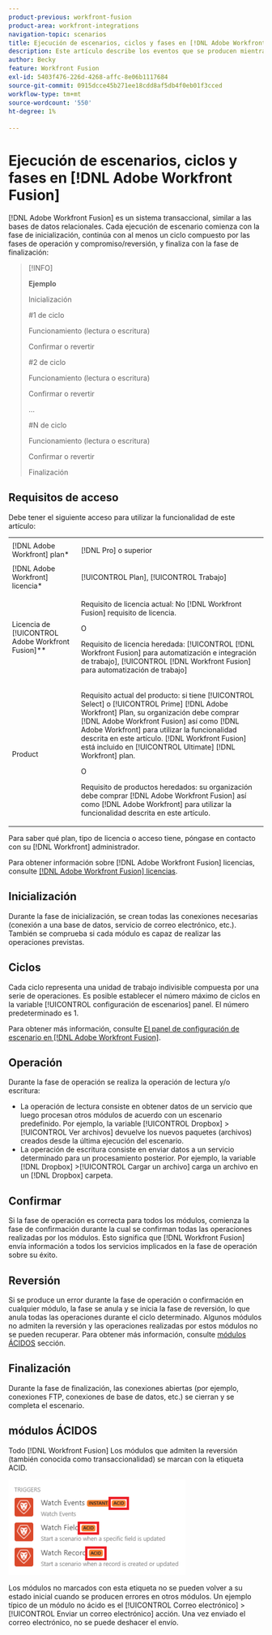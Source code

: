 ```yaml
---
product-previous: workfront-fusion
product-area: workfront-integrations
navigation-topic: scenarios
title: Ejecución de escenarios, ciclos y fases en [!DNL Adobe Workfront Fusion]
description: Este artículo describe los eventos que se producen mientras un [!DNL Adobe Workfront Fusion] Se está ejecutando un escenario, como inicialización, operaciones, confirmaciones y reversiones.
author: Becky
feature: Workfront Fusion
exl-id: 5403f476-226d-4268-affc-8e06b1117684
source-git-commit: 0915dcce45b271ee18cdd8af5db4f0eb01f3cced
workflow-type: tm+mt
source-wordcount: '550'
ht-degree: 1%

---
```


# Ejecución de escenarios, ciclos y fases en [!DNL Adobe Workfront Fusion]

[!DNL Adobe Workfront Fusion] es un sistema transaccional, similar a las bases de datos relacionales. Cada ejecución de escenario comienza con la fase de inicialización, continúa con al menos un ciclo compuesto por las fases de operación y compromiso/reversión, y finaliza con la fase de finalización:

>[!INFO]
>
>**Ejemplo**
>
>Inicialización
>
>#1 de ciclo
>
>Funcionamiento (lectura o escritura)
>
>Confirmar o revertir
>
>#2 de ciclo
>
>Funcionamiento (lectura o escritura)
>
>Confirmar o revertir
>
>...
>
>#N de ciclo
>
>Funcionamiento (lectura o escritura)
>
>Confirmar o revertir
>
>Finalización

## Requisitos de acceso

Debe tener el siguiente acceso para utilizar la funcionalidad de este artículo:

<table style="table-layout:auto"> 
 <col> 
 <col> 
 <tbody> 
  <tr> 
    <td role="rowheader">[!DNL Adobe Workfront] plan*</td> 
   <td> <p>[!DNL Pro] o superior</p> </td> 
  </tr> 
  <tr data-mc-conditions=""> 
   <td role="rowheader">[!DNL Adobe Workfront] licencia*</td> 
   <td> <p>[!UICONTROL Plan], [!UICONTROL Trabajo]</p> </td> 
  </tr> 
  <tr> 
   <td role="rowheader">Licencia de [!UICONTROL Adobe Workfront Fusion]**</td> 
  <td>
   <p>Requisito de licencia actual: No [!DNL Workfront Fusion] requisito de licencia.</p>
   <p>O</p>
   <p>Requisito de licencia heredada: [!UICONTROL [!DNL Workfront Fusion] para automatización e integración de trabajo], [!UICONTROL [!DNL Workfront Fusion] para automatización de trabajo]</p>
   </td>  
  </tr> 
  <tr> 
   <td role="rowheader">Product</td> 
   <td>
   <p>Requisito actual del producto: si tiene [!UICONTROL Select] o [!UICONTROL Prime] [!DNL Adobe Workfront] Plan, su organización debe comprar [!DNL Adobe Workfront Fusion] así como [!DNL Adobe Workfront] para utilizar la funcionalidad descrita en este artículo. [!DNL Workfront Fusion] está incluido en [!UICONTROL Ultimate] [!DNL Workfront] plan.</p>
   <p>O</p>
   <p>Requisito de productos heredados: su organización debe comprar [!DNL Adobe Workfront Fusion] así como [!DNL Adobe Workfront] para utilizar la funcionalidad descrita en este artículo.</p>
   </td> 
  </tr> 
 </tbody> 
</table>

Para saber qué plan, tipo de licencia o acceso tiene, póngase en contacto con su [!DNL Workfront] administrador.

Para obtener información sobre [!DNL Adobe Workfront Fusion] licencias, consulte [[!DNL Adobe Workfront Fusion] licencias](../../workfront-fusion/get-started/license-automation-vs-integration.md).

## Inicialización

Durante la fase de inicialización, se crean todas las conexiones necesarias (conexión a una base de datos, servicio de correo electrónico, etc.). También se comprueba si cada módulo es capaz de realizar las operaciones previstas.

## Ciclos

Cada ciclo representa una unidad de trabajo indivisible compuesta por una serie de operaciones. Es posible establecer el número máximo de ciclos en la variable [!UICONTROL configuración de escenarios] panel. El número predeterminado es 1.

Para obtener más información, consulte [El panel de configuración de escenario en [!DNL Adobe Workfront Fusion]](../../workfront-fusion/scenarios/scenario-settings-panel.md).

## Operación

Durante la fase de operación se realiza la operación de lectura y/o escritura:

* La operación de lectura consiste en obtener datos de un servicio que luego procesan otros módulos de acuerdo con un escenario predefinido. Por ejemplo, la variable [!UICONTROL Dropbox] >[!UICONTROL Ver archivos] devuelve los nuevos paquetes (archivos) creados desde la última ejecución del escenario.
* La operación de escritura consiste en enviar datos a un servicio determinado para un procesamiento posterior. Por ejemplo, la variable [!DNL Dropbox] >[!UICONTROL Cargar un archivo] carga un archivo en un [!DNL Dropbox] carpeta.

## Confirmar

Si la fase de operación es correcta para todos los módulos, comienza la fase de confirmación durante la cual se confirman todas las operaciones realizadas por los módulos. Esto significa que [!DNL Workfront Fusion] envía información a todos los servicios implicados en la fase de operación sobre su éxito.

## Reversión

Si se produce un error durante la fase de operación o confirmación en cualquier módulo, la fase se anula y se inicia la fase de reversión, lo que anula todas las operaciones durante el ciclo determinado. Algunos módulos no admiten la reversión y las operaciones realizadas por estos módulos no se pueden recuperar. Para obtener más información, consulte [módulos ÁCIDOS](#acid-modules) sección.

## Finalización

Durante la fase de finalización, las conexiones abiertas (por ejemplo, conexiones FTP, conexiones de base de datos, etc.) se cierran y se completa el escenario.

## módulos ÁCIDOS

Todo [!DNL Workfront Fusion] Los módulos que admiten la reversión (también conocida como transaccionalidad) se marcan con la etiqueta ACID.

![](assets/acid-modules-350x189.png)

Los módulos no marcados con esta etiqueta no se pueden volver a su estado inicial cuando se producen errores en otros módulos. Un ejemplo típico de un módulo no ácido es el [!UICONTROL Correo electrónico] >[!UICONTROL Enviar un correo electrónico] acción. Una vez enviado el correo electrónico, no se puede deshacer el envío.
